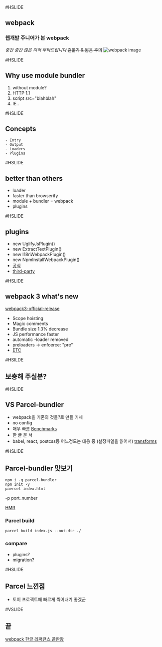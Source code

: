 #HSLIDE
## webpack
### 웹개발 주니어가 본 webpack
*중간 중간 많은 지적 부탁드립니다*
~~겉핥기 & 짧음 주의~~
![webpack image](https://webpack.github.io/assets/what-is-webpack.png)


#HSLIDE
## Why use module bundler
1. without module?
2. HTTP 1.1
3. script src="blahblah"
4. IE..

#HSLIDE
## Concepts
    - Entry
    - Output
    - Loaders
    - Plugins

#HSLIDE
## better than others
 - loader
 - faster than browserify
 - module + bundler = webpack
 - plugins

#HSLIDE
## plugins
 - new UglifyJsPlugin()
 - new ExtractTextPlugin()
 - new I18nWebpackPlugin()
 - new NpmInstallWebpackPlugin()
 - [공식](https://webpack.js.org/plugins/)
 - [third-party](https://github.com/webpack-contrib/awesome-webpack#webpack-plugins)

#HSLIDE
## webpack 3 what's new
[webpack3-official-release](https://medium.com/webpack/webpack-3-official-release-15fd2dd8f07b)
- Scope hoisting
- Magic comments
- Bundle size 1.3% decrease
- JS performance faster
- automatic -loader removed
- preloaders -> enfoerce: "pre"
- [ETC](https://webpack.js.org/guides/migrating/)

#HSILDE
## 보충해 주실분?

#HSLIDE
## VS Parcel-bundler
- webpack을 기존의 것들?로 만들 기세
- ~~no config~~
- 매우 빠름 [Benchmarks](https://www.npmjs.com/package/parcel-bundler#benchmarks)
- 한 글 문 서
- babel, react, postcss등 어느정도는 대응 중 (설정파일을 읽어서) [transforms](https://parceljs.org/transforms.html)

#HSLIDE
## Parcel-bundler 맛보기
```
npm i -g parcel-bundler
npm init -y
paercel index.html
```
-p port_number

[HMR](https://parceljs.org/hmr.html)

### Parcel build
```
parcel build index.js --out-dir ./
```
### compare
- plugins?
- migration?

#HSLIDE
## Parcel 느낀점
 - 토이 프로젝트때 빠르게 찍어내기 좋겠군

#VSLIDE
## 끝
[webpack 한글 레퍼런스 끝판왕](https://hyunseob.github.io/2017/03/21/webpack2-beginners-guide/)



